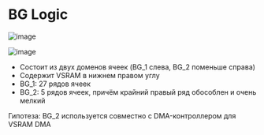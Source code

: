 # BG Logic

![image](https://user-images.githubusercontent.com/5828819/177499397-b42a0e10-dc34-4429-abd2-ef3ef4f8efe6.png)

![image](https://user-images.githubusercontent.com/5828819/177498954-129ee79a-0e5b-429e-baad-d8363b44c2e7.png)

- Состоит из двух доменов ячеек (BG_1 слева, BG_2 поменьше справа)
- Содержит VSRAM в нижнем правом углу
- BG_1: 27 рядов ячеек
- BG_2: 5 рядов ячеек, причём крайний правый ряд обособлен и очень мелкий

Гипотеза: BG_2 используется совместно с DMA-контроллером для VSRAM DMA
